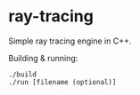 # ray-tracing

Simple ray tracing engine in C++.

Building & running:

```
./build
./run [filename (optional)]
```
